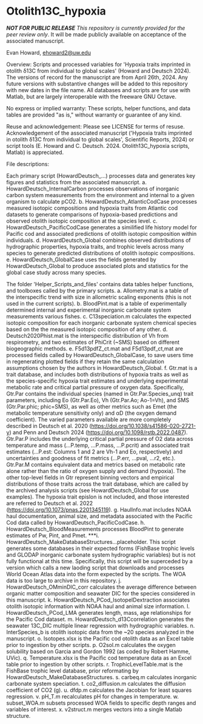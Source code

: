 # Otolith13C_hypoxia

***NOT FOR PUBLIC RELEASE*** 
_This repository is currently provided for the peer review only_. It will be made publicly available on acceptance of the associated manuscript.

Evan Howard, ehoward2@uw.edu

Overview:
Scripts and processed variables for 'Hypoxia traits imprinted in otolith δ13C from individual to global scales' (Howard and Deutsch 2024). The versions of record for the manuscript are from April 26th, 2024. Any future versions with substantive changes will be added to this repository with new dates in the file name. All databases and scripts are for use with Matlab, but are largely interoperable with the freeware GNU Octave.

No express or implied warranty: These scripts, helper functions, and data tables are provided "as is," without warranty or guarantee of any kind.

Reuse and acknowledgement: Please see LICENSE for terms of resuse. Acknowledgement of the associated manuscript ('Hypoxia traits imprinted in otolith δ13C from individual to global scales', Scientific Reports, 2024) or script tools (E. Howard and C. Deutsch. 2024. Otolith13C_hypoxia scripts, Matlab) is appreciated.

File descriptions:

Each primary script (HowardDeutsch_...) processes data and generates key figures and statistics from the associated manuscript.
a. HowardDeutsch_InternalCarbon processes observations of inorganic carbon system measurements from the environment and internal to a given organism to calculate pCO2. 
b. HowardDeutsch_AtlanticCodCase processes measured isotopic compositions and hypoxia traits from Atlantic cod datasets to generate comparisons of hypoxia-based predictions and observed otolith isotopic composition at the species level.
c. HowardDeutsch_PacificCodCase generates a similified life history model for Pacific cod and associated predictions of otolith isotopic composition within individuals.
d. HowardDeutsch_Global combines observed distributions of hydrographic properties, hypoxia traits, and trophic levels across many species to generate predicted distributions of otolith isotopic compositions. 
e. HowardDeutsch_GlobalCase uses the fields generated by HowardDeutsch_Global to produce associated plots and statistics for the global case study across many species. 

The folder 'Helper_Scripts_and_files' contains data tables helper functions, and toolboxes called by the primary scripts. 
a. Allometry.mat is a table of the interspecific trend with size in allometric scaling exponents (this is not used in the current scripts).
b. BloodPint.mat is a table of experimentally determined internal and experimental inorganic carbonate system measurements various fishes.
c. C13speciation.m calculates the expected isotopic composition for each inorganic carbonate system chemical species based on the the measured isotopic composition of any other.
d. Deutsch2020Phist.mat is the interspecific distribution of Vh from respirometry, and two estimates of PhiCrit (~SMS) based on different biogeographic methods.
e. F5d13pdfZ_ct.mat and F5d13pdf_ct,mat are processed fields called by HowardDeutsch_GlobalCase, to save users time in regenerating plotted fields if they retain the same calculation assumptions chosen by the authors in HowardDeutsch_Global.
f. Gtr.mat is a trait database, and includes both distributions of hypoxia traits as well as the species-specific hypoxia trait estimates and underlying experimental metabolic rate and critical partial pressure of oxygen data. Specifically, Gtr.Par contains the individual species (named in Gtr.Par.Species_unq) trait parameters, including Eo (Gtr.Par.Eo), Vh (Gtr.Par.Ao; Ao-1=Vh), and SMS (Gtr.Par.phic; phic=SMS), as well as other metrics such as Emet (the metabolic temperature sensitivity only) and αD (the oxygen demand coefficient). The varied parameters available are more completely described in Deutsch et al. 2020 (https://doi.org/10.1038/s41586-020-2721-y) and Penn and Deutsch 2024 (https://doi.org/10.1098/rstb.2022.0487). Gtr.Par.P includes the underlying critical partial pressure of O2 data across temperature and mass (...P.temp, ...P.mass, …P.pcrit) and associated trait estimates (…P.est: Columns 1 and 2 are Vh-1 and Eo, respectively) and uncertainties and goodness of fit metrics (…P.err, …pval, …r2, etc.). Gtr.Par.M contains equivalent data and metrics based on metabolic rate alone rather than the ratio of oxygen supply and demand (hypoxia). The other top-level fields in Gtr represent binning vectors and empirical distributions of those traits across the trait database, which are called by the archived analysis scripts (see HowardDeutsch_Global for use examples). The hypoxia trait epislon is not included, and those interested are referred to Deutsch et al. 2022 (https://doi.org/10.1073/pnas.2201345119).
g. HaulInfo.mat includes NOAA haul documentation, animal size, and metadata associated with the Pacific Cod data called by HowardDeutsch_PacificCodCase.
h. HowardDeutsch_BloodMeasurements processes BloodPint to generate estimates of Pw, Pint, and Pmet.
***i. HowardDeutsch_MakeDatabaseStructures...placeholder. This script generates some databases in their expected forms (FishBase trophic levels and GLODAP inorganic carbonate system hydrographic variables) but is not fully functional at this time. Specifically, this script will be superceded by a version which calls a new laoding script that downloads and processes World Ocean Atlas data into the form expected by the scripts. The WOA data is too large to archive in this repository.
j. HowardDeutsch_OMminDIC_corr calculates the average difference between organic matter composition and seawater DIC for the species considered in this manuscript.
k. HowardDeutsch_PCod_IsotopeIDextraction associates otolith isotopic information with NOAA haul and animal size information.
l. HowardDeutsch_PCod_LMA generates length, mass, age relationships for the Pacific Cod dataset.
m. HowardDeutsch_d13Ccorrelation generates the seawater 13C_DIC multiple linear regression with hydrographic variables.
n. InterSpecies_b is otolith isotopic data from the ~20 species analyzed in the manuscript.
o. Isotopes.xlsx is the Pacific cod otolith data as an Excel table prior to ingestion by other scripts.
p. O2sol.m calculates the oxygen solubility based on Garcia and Gordon 1992 (as coded by Robert Hamme, UVic).
q. Temperature.xlsx is the Pacific cod temperature data as an Excel table prior to ingestion by other scripts.
r. TrophicLevelTable.mat is the FishBase trophic level database, prior reformating by HowardDeutsch_MakeDatabaseStructures.
s. carbeq.m calculates inorganic carbonate system speciation.
t. co2_diffusion.m calculates the diffusion coefficient of CO2 (g). 
u. dfdp.m calculates the Jacobian for least squares regression.
v. pH_T.m recalculates pH for changes in temperature.
w. subset_WOA.m subsets processed WOA fields to specific depth ranges and variables of interest.
x. v2struct.m merges vectors into a single Matlab structure.


